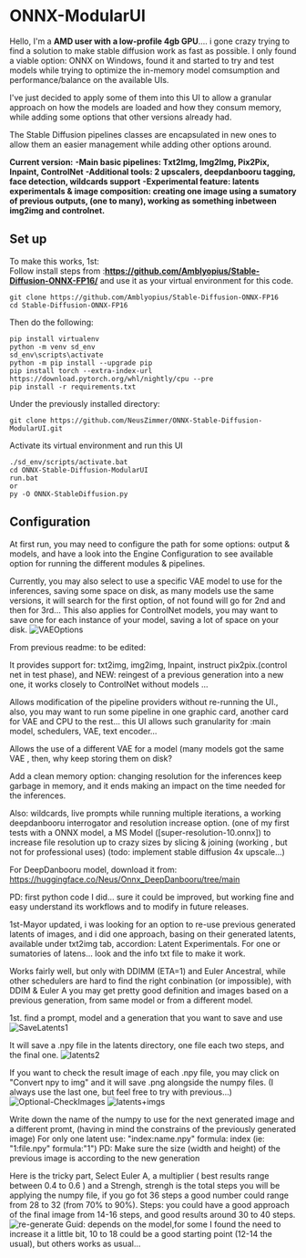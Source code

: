 # ONNX-ModularUI

Hello, I'm a **AMD user with a low-profile 4gb GPU**.... i gone crazy trying to find a solution to make stable diffusion work as fast as possible. I only found a viable option: ONNX on Windows, found it and  started to try and test models while trying to optimize the in-memory model comsumption and performance/balance on the available UIs.

I've just decided to apply some of them into this UI to allow a granular approach on how the models are loaded and how they consum memory, while adding some options that other versions already had. 

The Stable Diffusion pipelines classes are encapsulated in new ones to allow them an easier management while adding other options around.

**Current version:**
**-Main basic pipelines: Txt2Img, Img2Img, Pix2Pix, Inpaint, ControlNet**
**-Additional tools: 2 upscalers, deepdanbooru tagging, face detection, wildcards support**
**-Experimental feature: latents experimentals & image composition: creating one image using a sumatory of previous outputs, (one to many), working as something inbetween img2img and controlnet.**

## Set up
To make this works, 1st:  
Follow install steps from :**https://github.com/Amblyopius/Stable-Diffusion-ONNX-FP16/** and use it as your virtual environment for this code.

```
git clone https://github.com/Amblyopius/Stable-Diffusion-ONNX-FP16
cd Stable-Diffusion-ONNX-FP16
```
Then do the following:
```
pip install virtualenv
python -m venv sd_env
sd_env\scripts\activate
python -m pip install --upgrade pip
pip install torch --extra-index-url https://download.pytorch.org/whl/nightly/cpu --pre
pip install -r requirements.txt
```

Under the previously installed directory:

```
git clone https://github.com/NeusZimmer/ONNX-Stable-Diffusion-ModularUI.git
```
Activate its virtual environment and run this UI
```
./sd_env/scripts/activate.bat
cd ONNX-Stable-Diffusion-ModularUI
run.bat
or 
py -O ONNX-StableDiffusion.py
```

## Configuration
At first run, you may need to configure the path for some options: output & models, and have a look into the Engine Configuration to see available option for running the different modules & pipelines.


Currently, you may also select to use a specific VAE model to use for the inferences, saving some space on disk, as many models use the same versions, it will search for the first option, of not found will go for 2nd and then for 3rd...
This also applies for ControlNet models, you may want to save one for each instance of your model, saving a lot of space on your disk.
![VAEOptions](https://github.com/NeusZimmer/ONNX-Stable-Diffusion-ModularUI/assets/94193584/6232335f-9442-482b-ba0d-eca79c2bc09a)





From previous readme: to be edited:

It provides support for: txt2img, img2img, Inpaint, instruct pix2pix.(control net in test phase), and NEW: reingest of a previous generation into a new one, it works closely to ControlNet without models ...

Allows modification of the pipeline providers without re-running the UI., also, you may want to run some pipeline in one graphic card, another card for VAE and CPU to the rest... this UI allows such granularity for :main model, schedulers, VAE, text encoder...

Allows the use of a different VAE for a model (many models got the same VAE , then, why keep storing them on disk?

Add a clean memory option: changing resolution for the inferences keep garbage in memory, and it ends making an impact on the time needed for the inferences.

Also: wildcards, live prompts while running multiple iterations, a working deepdanbooru interrogator and resolution increase option. (one of my first tests with a ONNX model, a MS Model ([super-resolution-10.onnx]) to increase file resolution up to crazy sizes by slicing & joining (working , but not for professional uses) (todo: implement stable diffusion 4x upscale...)

For DeepDanbooru model, download it from: https://huggingface.co/Neus/Onnx_DeepDanbooru/tree/main

PD: first python code I did... sure it could be improved, but working fine and easy understand its workflows and to modify in future releases.

1st-Mayor updated, i was looking for an option to re-use previous generated latents of images, and i did one approach, basing on their generated latents, available under txt2img tab, accordion: Latent Experimentals. For one or sumatories of latens... look and the info txt file to make it work.

Works fairly well, but only with DDIMM (ETA=1) and Euler Ancestral, while other schedulers are hard to find the right conbination (or impossible), with DDIM & Euler A you may get pretty good definition and images based on a previous generation, from same model or from a different model.

1st. find a prompt, model and a generation that you want to save and use
![SaveLatents1](https://github.com/NeusZimmer/ONNX-ModularUI/assets/94193584/5778f303-d9ef-4dcb-8cd6-74a7c8998359)

It will save a .npy file in the latents directory, one file each two steps, and the final one.
![latents2](https://github.com/NeusZimmer/ONNX-ModularUI/assets/94193584/5fef7606-ba1e-4e43-ab19-04f0aeb3ee8e)

If you want to check the result image of each .npy file, you may click on "Convert npy to img" and it will save .png alongside the numpy files. (I always use the last one, but feel free to try with previous...)
![Optional-CheckImages](https://github.com/NeusZimmer/ONNX-ModularUI/assets/94193584/76e610cd-64b7-4121-a53d-56ece339e6e3)
![latents+imgs](https://github.com/NeusZimmer/ONNX-ModularUI/assets/94193584/8cb7ffff-15be-4aa5-b6b9-93b9834eae1f)


Write down the name of the numpy to use for the next generated image and a different promt, (having in mind the constrains of the previously generated image)
For only one latent use: "index:name.npy" formula: index (ie: "1:file.npy"  formula:"1")
PD: Make sure the size (width and height) of the previous image is according to the new generation

Here is the tricky part, Select Euler A, a multiplier ( best results range between 0.4 to 0.6 ) and a Strengh, strengh is the total steps you will be applying the numpy file, if you go fot 36 steps a good number could range from 28 to 32 (from 70% to 90%).
Steps: you could have a good approach of the final image from 14-16 steps, and good results around 30 to 40 steps.
![re-generate](https://github.com/NeusZimmer/ONNX-ModularUI/assets/94193584/03afe051-ec35-438a-abcd-2e401f1bd4e6)
Guid: depends on the model,for some I found the need to increase it a little bit, 10 to 18 could be a good starting point (12-14 the usual), but others works as usual...


